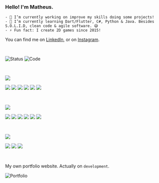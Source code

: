 ### Hello! I'm Matheus.

```
- 🔭 I’m currently working on improve my skills doing some projects!
- 🌱 I’m currently learning Dart/Flutter, C#, Python & Java. Besides S.O.L.I.D, clean code & agile software. 😅
- ⚡ Fun fact: I create 2D games since 2015!
```

 <!-- Actual text -->
You can find me on [LinkedIn](https://www.linkedin.com/in/matheusaps/), or on [Instagram](https://www.instagram.com/math.apr/).
 
<p>&nbsp;</p>
 
![Status](https://github-readme-stats.vercel.app/api/?username=matheusAparicio&theme=gotham&show_icons=true&count_private=true)
![Code](https://github-readme-stats.vercel.app/api/top-langs/?username=matheusAparicio&theme=gotham&layout=compact)
    
<p>&nbsp;</p>


![](https://img.shields.io/badge/Code-informational?style=for-the-badge&logoColor=white&color=323330)

![](https://img.shields.io/badge/Python-informational?style=for-the-badge&logo=python&logoColor=white&color=bd9d2b)
![](https://img.shields.io/badge/CSharp-informational?style=for-the-badge&logo=csharp&logoColor=white&color=00a4ef)
![](https://img.shields.io/badge/Flutter-informational?style=for-the-badge&logo=flutter&logoColor=white&color=4285F4)
![](https://img.shields.io/badge/Java-informational?style=for-the-badge&logo=java&logoColor=white&color=AA1117)
![](https://img.shields.io/badge/C++-informational?style=for-the-badge&logo=cplusplus&logoColor=white&color=044F88)
![](https://img.shields.io/badge/Javascript-informational?style=for-the-badge&logo=javascript&logoColor=white&color=323330)

<p>&nbsp;</p>

![](https://img.shields.io/badge/Tools-informational?style=for-the-badge&logoColor=white&color=323330)

![](https://img.shields.io/badge/MySql-informational?style=for-the-badge&logo=mysql&logoColor=white&color=00758F)
![](https://img.shields.io/badge/SQLite-informational?style=for-the-badge&logo=mysql&logoColor=white&color=044F88)
![](https://img.shields.io/badge/PostgreSQL-informational?style=for-the-badge&logo=postgresql&logoColor=white&color=336791)
![](https://img.shields.io/badge/Firebird-informational?style=for-the-badge&logo=firebird&logoColor=white&color=F26722)
![](https://img.shields.io/badge/DBeaver-informational?style=for-the-badge&logo=dbeaver&logoColor=white&color=756331)
![](https://img.shields.io/badge/Unity-informational?style=for-the-badge&logo=unity&logoColor=white&color=323330)

<p>&nbsp;</p>

![](https://img.shields.io/badge/Editors-informational?style=for-the-badge&logoColor=white&color=323330)

![](https://img.shields.io/badge/VSCode-informational?style=for-the-badge&logo=visualstudio&logoColor=white&color=00a4ef)
![](https://img.shields.io/badge/VisualStudio-informational?style=for-the-badge&logo=visualstudio&logoColor=white&color=00a4ef)
![](https://img.shields.io/badge/PyCharm-informational?style=for-the-badge&logo=pycharm&logoColor=white&color=323330)

<p>&nbsp;</p>

My own portfolio website. Actually on `development`.

![Portfolio](https://github-readme-stats.vercel.app/api/pin/?username=matheusAparicio&repo=portfolio&show_owner=true&theme=gotham)
